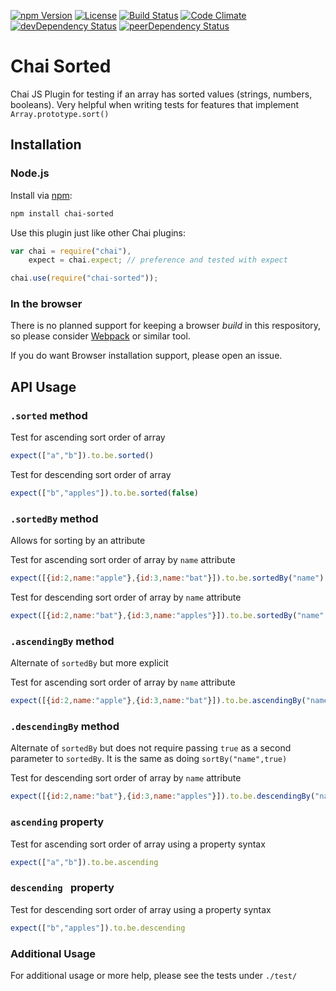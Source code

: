 [![npm Version](https://img.shields.io/npm/v/chai-sorted.svg)](https://npmjs.org/package/chai-sorted)
[![License](https://img.shields.io/npm/l/chai-sorted.svg)](LICENSE)
[![Build Status](https://travis-ci.org/johntimothybailey/chai-sorted.svg?branch=master)](https://travis-ci.org/johntimothybailey/chai-sorted)
[![Code Climate](https://codeclimate.com/github/johntimothybailey/chai-sorted/badges/gpa.svg)](https://codeclimate.com/github/johntimothybailey/chai-sorted)
[![devDependency Status](https://david-dm.org/johntimothybailey/chai-sorted/dev-status.svg)](https://david-dm.org/johntimothybailey/chai-sorted#info=devDependencies)
[![peerDependency Status](https://david-dm.org/johntimothybailey/chai-sorted/peer-status.svg)](https://david-dm.org/johntimothybailey/chai-sorted#info=peerDependencies)

# Chai Sorted

Chai JS Plugin for testing if an array has sorted values (strings, numbers, booleans). Very helpful when writing tests for features that implement `Array.prototype.sort()`

## Installation

### Node.js

Install via [npm](http://npmjs.org):

```bash
npm install chai-sorted
```

Use this plugin just like other Chai plugins:


```javascript
var chai = require("chai"),
    expect = chai.expect; // preference and tested with expect

chai.use(require("chai-sorted"));
```

### In the browser

There is no planned support for keeping a browser *build* in this respository, so please consider [Webpack](https://webpack.github.io/) or similar tool.

If you do want Browser installation support, please open an issue.

## API Usage

### `.sorted` method

Test for ascending sort order of array

```javascript
expect(["a","b"]).to.be.sorted()
```

Test for descending sort order of array

```javascript
expect(["b","apples"]).to.be.sorted(false)
```

### `.sortedBy` method

Allows for sorting by an attribute

Test for ascending sort order of array by `name` attribute

```javascript
expect([{id:2,name:"apple"},{id:3,name:"bat"}]).to.be.sortedBy("name")
```

Test for descending sort order of array by `name` attribute

```javascript
expect([{id:2,name:"bat"},{id:3,name:"apples"}]).to.be.sortedBy("name",true)
```

### `.ascendingBy` method
Alternate of `sortedBy` but more explicit

Test for ascending sort order of array by `name` attribute

```javascript
expect([{id:2,name:"apple"},{id:3,name:"bat"}]).to.be.ascendingBy("name")
```

### `.descendingBy` method
Alternate of `sortedBy` but does not require passing `true` as a second parameter to `sortedBy`. It is the same as doing `sortBy("name",true)`

Test for descending sort order of array by `name` attribute

```javascript
expect([{id:2,name:"bat"},{id:3,name:"apples"}]).to.be.descendingBy("name")
```

### `ascending` property

Test for ascending sort order of array using a property syntax

```javascript
expect(["a","b"]).to.be.ascending
```

### `descending ` property

Test for descending sort order of array using a property syntax

```javascript
expect(["b","apples"]).to.be.descending
```

### Additional Usage
For additional usage or more help, please see the tests under `./test/`
